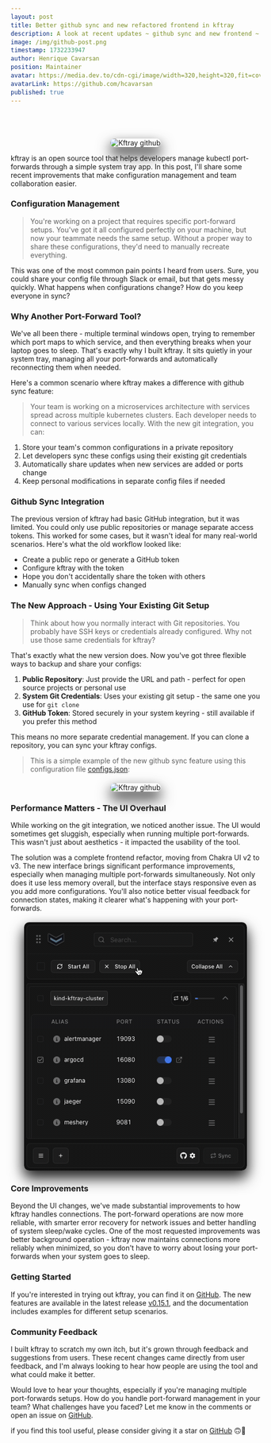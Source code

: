 ```yaml
---
layout: post
title: Better github sync and new refactored frontend in kftray
description: A look at recent updates ~ github sync and new frontend ~ in kftray, an open source tool that helps developers manage kubectl port-forwards through a simple system tray app
image: /img/github-post.png
timestamp: 1732233947
author: Henrique Cavarsan
position: Maintainer
avatar: https://media.dev.to/cdn-cgi/image/width=320,height=320,fit=cover,gravity=auto,format=auto/https%3A%2F%2Fdev-to-uploads.s3.amazonaws.com%2Fuploads%2Fuser%2Fprofile_image%2F1243406%2F70a23663-0e74-428f-9f28-9e83c6178188.jpeg
avatarLink: https://github.com/hcavarsan
published: true
---
```


<br/>

<br/>

<div style="text-align: center; margin-top: 20px">
<img src="/img/github-post.png" alt="Kftray github" style="box-shadow: 0 10px 20px rgba(0, 0, 0, 0.3), 0 15px 30px rgba(0, 0, 0, 0.8); border-radius: 10px " />
</div>




kftray is an open source tool that helps developers manage kubectl port-forwards through a simple system tray app. In this post, I'll share some recent improvements that make configuration management and team collaboration easier.



### Configuration Management

>You're working on a project that requires specific port-forward setups. You've got it all configured perfectly on your machine, but now your teammate needs the same setup. Without a proper way to share these configurations, they'd need to manually recreate everything.

This was one of the most common pain points I heard from users. Sure, you could share your config file through Slack or email, but that gets messy quickly. What happens when configurations change? How do you keep everyone in sync?

### Why Another Port-Forward Tool?

We've all been there - multiple terminal windows open, trying to remember which port maps to which service, and then everything breaks when your laptop goes to sleep. That's exactly why I built kftray. It sits quietly in your system tray, managing all your port-forwards and automatically reconnecting them when needed.

Here's a common scenario where kftray makes a difference with github sync feature:

>Your team is working on a microservices architecture with services spread across multiple kubernetes clusters. Each developer needs to connect to various services locally. With the new git integration, you can:

1. Store your team's common configurations in a private repository
2. Let developers sync these configs using their existing git credentials
3. Automatically share updates when new services are added or ports change
4. Keep personal modifications in separate config files if needed


### Github Sync Integration

The previous version of kftray had basic GitHub integration, but it was limited. You could only use public repositories or manage separate access tokens. This worked for some cases, but it wasn't ideal for many real-world scenarios. Here's what the old workflow looked like:

- Create a public repo or generate a GitHub token
- Configure kftray with the token
- Hope you don't accidentally share the token with others
- Manually sync when configs changed

### The New Approach - Using Your Existing Git Setup

>Think about how you normally interact with Git repositories. You probably have SSH keys or credentials already configured. Why not use those same credentials for kftray?

That's exactly what the new version does. Now you've got three flexible ways to backup and share your configs:

1. **Public Repository**: Just provide the URL and path - perfect for open source projects or personal use
2. **System Git Credentials**: Uses your existing git setup - the same one you use for `git clone`
3. **GitHub Token**: Stored securely in your system keyring - still available if you prefer this method

This means no more separate credential management. If you can clone a repository, you can sync your kftray configs.

>This is a simple example of the new github sync feature using this configuration file [configs.json](https://github.com/hcavarsan/kftray/blob/main/examples/configs.json):

<div style="text-align: center; margin-top: 20px">
<img src="/img/github.gif" alt="Kftray github" style="box-shadow: 0 10px 20px rgba(0, 0, 0, 0.3), 0 15px 30px rgba(0, 0, 0, 0.8); border-radius: 10px " />
</div>



### Performance Matters - The UI Overhaul

While working on the git integration, we noticed another issue. The UI would sometimes get sluggish, especially when running multiple port-forwards. This wasn't just about aesthetics - it impacted the usability of the tool.

The solution was a complete frontend refactor, moving from Chakra UI v2 to v3. The new interface brings significant performance improvements, especially when managing multiple port-forwards simultaneously. Not only does it use less memory overall, but the interface stays responsive even as you add more configurations. You'll also notice better visual feedback for connection states, making it clearer what's happening with your port-forwards.


<div style="text-align: center; margin-top: 20px">
<img src="/img/logo.gif" alt="Kftray demo" style="box-shadow: 0 10px 20px rgba(0, 0, 0, 0.3), 0 15px 30px rgba(0, 0, 0, 0.8); border-radius: 10px " />
</div>



### Core Improvements

Beyond the UI changes, we've made substantial improvements to how kftray handles connections. The port-forward operations are now more reliable, with smarter error recovery for network issues and better handling of system sleep/wake cycles. One of the most requested improvements was better background operation - kftray now maintains connections more reliably when minimized, so you don't have to worry about losing your port-forwards when your system goes to sleep.



### Getting Started

If you're interested in trying out kftray, you can find it on [GitHub](https://github.com/hcavarsan/kftray). The new features are available in the latest release [v0.15.1](https://github.com/hcavarsan/kftray/releases/tag/v0.15.1), and the documentation includes examples for different setup scenarios.

### Community Feedback

I built kftray to scratch my own itch, but it's grown through feedback and suggestions from users. These recent changes came directly from user feedback, and I'm always looking to hear how people are using the tool and what could make it better.

Would love to hear your thoughts, especially if you're managing multiple port-forwards setups. How do you handle port-forward management in your team? What challenges have you faced? Let me know in the comments or open an issue on [GitHub](https://github.com/hcavarsan/kftray/issues).

if you find this tool useful, please consider giving it a star on [GitHub](https://github.com/hcavarsan/kftray) 🙃🌟

<br>

